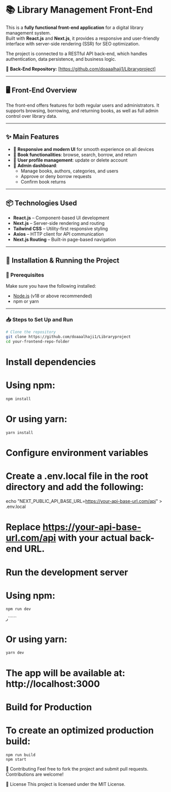 # 📚 Library Management Front-End

This is a **fully functional front-end application** for a digital library management system.  
Built with **React.js** and **Next.js**, it provides a responsive and user-friendly interface with server-side rendering (SSR) for SEO optimization.

The project is connected to a RESTful API back-end, which handles authentication, data persistence, and business logic.

🔗 **Back-End Repository:** [https://github.com/doaaalhaji1/Libraryproject]

---

## 🖥️ Front-End Overview

The front-end offers features for both regular users and administrators. It supports browsing, borrowing, and returning books, as well as full admin control over library data.

---

## ✨ Main Features

- 🔹 **Responsive and modern UI** for smooth experience on all devices  
- 🔹 **Book functionalities**: browse, search, borrow, and return  
- 🔹 **User profile management**: update or delete account  
- 🔹 **Admin dashboard**:
  - Manage books, authors, categories, and users  
  - Approve or deny borrow requests  
  - Confirm book returns

---

## 📦 Technologies Used

- **React.js** – Component-based UI development  
- **Next.js** – Server-side rendering and routing  
- **Tailwind CSS** – Utility-first responsive styling  
- **Axios** – HTTP client for API communication  
- **Next.js Routing** – Built-in page-based navigation

---

## 🚀 Installation & Running the Project

### 🔧 Prerequisites

Make sure you have the following installed:

- [Node.js](https://nodejs.org/en/) (v18 or above recommended)  
- npm or yarn

---

### 📥 Steps to Set Up and Run

```bash
# Clone the repository
git clone https://github.com/doaaalhaji1/Libraryproject
cd your-frontend-repo-folder
```
# Install dependencies
# Using npm:
```
npm install
```
# Or using yarn:
```
yarn install
```

# Configure environment variables
# Create a .env.local file in the root directory and add the following:
echo "NEXT_PUBLIC_API_BASE_URL=https://your-api-base-url.com/api" > .env.local
# Replace https://your-api-base-url.com/api with your actual back-end URL.

# Run the development server
# Using npm:
```
npm run dev
```
ر``````
# Or using yarn:
```
yarn dev
```
# The app will be available at: http://localhost:3000

# Build for Production
# To create an optimized production build:
```
npm run build
npm start
```

🙌 Contributing
Feel free to fork the project and submit pull requests. Contributions are welcome!

📄 License
This project is licensed under the MIT License.

